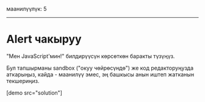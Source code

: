 маанилүүлүк: 5

---

# Alert чакыруу

"Мен JavaScript'мин!" билдирүүсүн көрсөткөн баракты түзүңүз.

Бул тапшырманы sandbox ("окуу чөйрөсүндө") же код редакторуңузда аткарыңыз, кайда - маанилүү эмес, эң башкысы анын иштеп жатканын текшериңиз.

[demo src="solution"]

